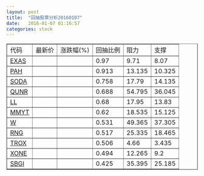 ```yaml
---
layout: post
title:  "回抽股票分析20160107"
date:   2016-01-07 01:16:57
categories: stock
---
```

<script type="text/javascript">
var stockList = []
stockList.push('gb_exas');
stockList.push('gb_pah');
stockList.push('gb_soda');
stockList.push('gb_qunr');
stockList.push('gb_ll');
stockList.push('gb_mmyt');
stockList.push('gb_w');
stockList.push('gb_rng');
stockList.push('gb_trox');
stockList.push('gb_xone');
stockList.push('gb_sbgi');
</script>
<table border="1">
 <tr>
 <td>代码</td>
 <td>最新价</td>
 <td>涨跌幅(%)</td>
 <td>回抽比例</td>
 <td>阻力</td>
 <td>支撑</td>
</tr>
  <tr id="exas">
  <td><a href="http://stock.finance.sina.com.cn/usstock/quotes/EXAS.html" target="_blank">EXAS</a></td><td></td><td></td><td>0.97</td><td>9.71</td><td>8.07</td></tr>
  <tr id="pah">
  <td><a href="http://stock.finance.sina.com.cn/usstock/quotes/PAH.html" target="_blank">PAH</a></td><td></td><td></td><td>0.913</td><td>13.135</td><td>10.325</td></tr>
  <tr id="soda">
  <td><a href="http://stock.finance.sina.com.cn/usstock/quotes/SODA.html" target="_blank">SODA</a></td><td></td><td></td><td>0.758</td><td>17.79</td><td>14.135</td></tr>
  <tr id="qunr">
  <td><a href="http://stock.finance.sina.com.cn/usstock/quotes/QUNR.html" target="_blank">QUNR</a></td><td></td><td></td><td>0.688</td><td>54.795</td><td>36.045</td></tr>
  <tr id="ll">
  <td><a href="http://stock.finance.sina.com.cn/usstock/quotes/LL.html" target="_blank">LL</a></td><td></td><td></td><td>0.68</td><td>17.95</td><td>13.83</td></tr>
  <tr id="mmyt">
  <td><a href="http://stock.finance.sina.com.cn/usstock/quotes/MMYT.html" target="_blank">MMYT</a></td><td></td><td></td><td>0.62</td><td>18.535</td><td>15.125</td></tr>
  <tr id="w">
  <td><a href="http://stock.finance.sina.com.cn/usstock/quotes/W.html" target="_blank">W</a></td><td></td><td></td><td>0.531</td><td>49.365</td><td>37.305</td></tr>
  <tr id="rng">
  <td><a href="http://stock.finance.sina.com.cn/usstock/quotes/RNG.html" target="_blank">RNG</a></td><td></td><td></td><td>0.517</td><td>25.335</td><td>18.465</td></tr>
  <tr id="trox">
  <td><a href="http://stock.finance.sina.com.cn/usstock/quotes/TROX.html" target="_blank">TROX</a></td><td></td><td></td><td>0.506</td><td>4.66</td><td>3.435</td></tr>
  <tr id="xone">
  <td><a href="http://stock.finance.sina.com.cn/usstock/quotes/XONE.html" target="_blank">XONE</a></td><td></td><td></td><td>0.494</td><td>12.265</td><td>9.2</td></tr>
  <tr id="sbgi">
  <td><a href="http://stock.finance.sina.com.cn/usstock/quotes/SBGI.html" target="_blank">SBGI</a></td><td></td><td></td><td>0.425</td><td>35.395</td><td>25.185</td></tr>
</table>
